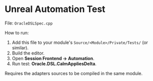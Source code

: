 
# Unreal Automation Test

File: `OracleDSLSpec.cpp`

How to run:
1. Add this file to your module's `Source/<Module>/Private/Tests/` (or similar).
2. Build the editor.
3. Open **Session Frontend → Automation**.
4. Run test: **Oracle.DSL.CalmAppliesDelta**.

Requires the adapters sources to be compiled in the same module.
